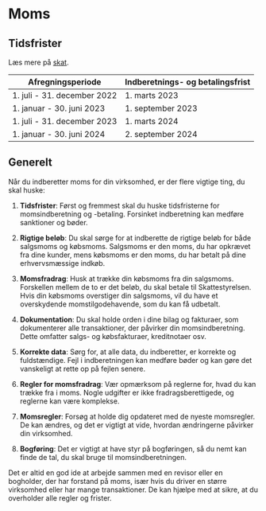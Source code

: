 # Moms

## Tidsfrister
Læs mere på [skat](https://skat.dk/data.aspx?oid=2234572).

|Afregningsperiode|Indberetnings- og betalingsfrist|
|-|-|
|1. juli - 31. december 2022|1. marts 2023|
|1. januar - 30. juni 2023|1. september 2023|
|1. juli - 31. december 2023|1. marts 2024|
|1. januar - 30. juni 2024|2. september 2024|



## Generelt

Når du indberetter moms for din virksomhed, er der flere vigtige ting, du skal huske:

1. **Tidsfrister**: Først og fremmest skal du huske tidsfristerne for momsindberetning og -betaling. Forsinket indberetning kan medføre sanktioner og bøder.

2. **Rigtige beløb**: Du skal sørge for at indberette de rigtige beløb for både salgsmoms og købsmoms. Salgsmoms er den moms, du har opkrævet fra dine kunder, mens købsmoms er den moms, du har betalt på dine erhvervsmæssige indkøb.

3. **Momsfradrag**: Husk at trække din købsmoms fra din salgsmoms. Forskellen mellem de to er det beløb, du skal betale til Skattestyrelsen. Hvis din købsmoms overstiger din salgsmoms, vil du have et overskydende momstilgodehavende, som du kan få udbetalt.

4. **Dokumentation**: Du skal holde orden i dine bilag og fakturaer, som dokumenterer alle transaktioner, der påvirker din momsindberetning. Dette omfatter salgs- og købsfakturaer, kreditnotaer osv. 

5. **Korrekte data**: Sørg for, at alle data, du indberetter, er korrekte og fuldstændige. Fejl i indberetningen kan medføre bøder og kan gøre det vanskeligt at rette op på fejlen senere.

6. **Regler for momsfradrag**: Vær opmærksom på reglerne for, hvad du kan trække fra i moms. Nogle udgifter er ikke fradragsberettigede, og reglerne kan være komplekse.

7. **Momsregler**: Forsøg at holde dig opdateret med de nyeste momsregler. De kan ændres, og det er vigtigt at vide, hvordan ændringerne påvirker din virksomhed.

8. **Bogføring**: Det er vigtigt at have styr på bogføringen, så du nemt kan finde de tal, du skal bruge til momsindberetningen.

Det er altid en god ide at arbejde sammen med en revisor eller en bogholder, der har forstand på moms, især hvis du driver en større virksomhed eller har mange transaktioner. De kan hjælpe med at sikre, at du overholder alle regler og frister.

